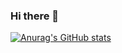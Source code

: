 ### Hi there 👋

[![Anurag's GitHub stats](https://github-readme-stats.vercel.app/api?username=EdsonAndrade3)](https://github.com/anuraghazra/github-readme-stats)
